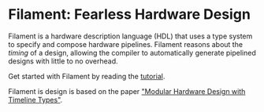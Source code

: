 # Filament: Fearless Hardware Design

Filament is a hardware description language (HDL) that uses a type system to specify and compose hardware pipelines.
Filament reasons about the *timing* of a design, allowing the compiler to automatically generate pipelined designs with little to no overhead.

Get started with Filament by reading the [tutorial](https://filament.rachitnigam.com).

Filament is design is based on the paper ["Modular Hardware Design with Timeline Types"][filament-paper].

[filament-paper]: https://rachitnigam.com/files/pubs/filament.pdf